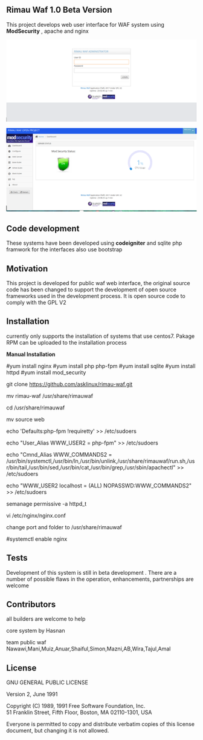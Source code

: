 ## Rimau Waf 1.0 Beta Version 

This project develops web user interface for WAF system using **ModSecurity** , apache and nginx 

![Screenshot](docs/img/login.png)

![Screenshot](docs/img/panel.png)

## Code development
These systems have been developed using **codeigniter** and sqlite php framwork for the interfaces also use bootstrap
## Motivation

This project is developed for public waf web interface, the original source code has been changed to support the development of open source frameworks used in the development process. It is open source code to comply with the GPL V2

## Installation

currently only supports the installation of systems that use centos7. Pakage RPM can be uploaded to the installation process

**Manual Installation**

#yum install nginx
#yum install php php-fpm
#yum install sqlite
#yum install httpd
#yum install mod_security

git clone https://github.com/asklinux/rimau-waf.git

mv rimau-waf /usr/share/rimauwaf

cd /usr/share/rimauwaf

mv source web

echo 'Defaults:php-fpm !requiretty' >> /etc/sudoers

echo "User_Alias WWW_USER2 = php-fpm" >> /etc/sudoers

echo "Cmnd_Alias WWW_COMMANDS2 = /usr/bin/systemctl,/usr/bin/ln,/usr/bin/unlink,/usr/share/rimauwaf/run.sh,/usr/bin/tail,/usr/bin/sed,/usr/bin/cat,/usr/bin/grep,/usr/sbin/apachectl" >> /etc/sudoers

echo "WWW_USER2 localhost = (ALL) NOPASSWD:WWW_COMMANDS2" >> /etc/sudoers

semanage permissive -a httpd_t

vi /etc/nginx/nginx.conf

change port and folder to /usr/share/rimauwaf


#systemctl enable nginx

## Tests

Development of this system is still in beta development . There are a number of possible flaws in the operation, enhancements, partnerships are welcome

## Contributors

all builders are welcome to help 

core system by Hasnan

team public waf
Nawawi,Mani,Muiz,Anuar,Shaiful,Simon,Mazni,AB,Wira,Tajul,Amal 


## License

GNU GENERAL PUBLIC LICENSE

Version 2, June 1991

Copyright (C) 1989, 1991 Free Software Foundation, Inc.  
51 Franklin Street, Fifth Floor, Boston, MA  02110-1301, USA

Everyone is permitted to copy and distribute verbatim copies
of this license document, but changing it is not allowed.
